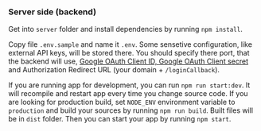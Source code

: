 ### Server side (backend)

Get into `server` folder and install dependencies by running `npm install`.

Copy file `.env.sample` and name it `.env`. Some sensetive configuration, like external API keys, will be stored there.
You should specify there port, that the backend will use, [Google OAuth Client ID, Google OAuth Client secret](https://console.cloud.google.com/project/_/apiui/credential?_ga=2.94269080.48808449.1615389451-541698213.1615389449) and Authorization Redirect URL (your domain + `/loginCallback`).

If you are running app for development, you can run `npm run start:dev`. It will recompile and restart app every time you change source code.
If you are looking for production build, set `NODE_ENV` environment variable to `production` and build your sources by running `npm run build`. Built files will be in `dist` folder. Then you can start your app by running `npm start`.

